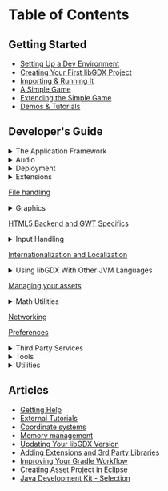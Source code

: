 # Table of Contents

## Getting Started
* [Setting Up a Dev Environment](/wiki/start/setup)
* [Creating Your First libGDX Project](/wiki/start/project-generation)
* [Importing & Running It](/wiki/start/import-and-running)
* [A Simple Game](/wiki/start/a-simple-game)
* [Extending the Simple Game](/wiki/start/simple-game-extended)
* [Demos & Tutorials](/wiki/start/demos-and-tutorials)

## Developer's Guide
<details><summary>The Application Framework</summary>
<div markdown="1">
  * [The Application Framework](/wiki/app/the-application-framework)
  * [Interfacing with platform specific code](/wiki/app/interfacing-with-platform-specific-code)
  * [Logging](/wiki/app/logging)
  * [Modules overview](/wiki/app/modules-overview)
  * [Querying](/wiki/app/querying)
  * [Starter classes and configuration](/wiki/app/starter-classes-and-configuration)
  * [The life cycle](/wiki/app/the-life-cycle)
  * [Threading](/wiki/app/threading)
</div>
</details>

<details><summary>Audio</summary>
<div markdown="1">
* [Audio](/wiki/audio/audio)
* [Playing pcm audio](/wiki/audio/playing-pcm-audio)
* [Recording pcm audio](/wiki/audio/recording-pcm-audio)
* [Sound effects](/wiki/audio/sound-effects)
* [Streaming music](/wiki/audio/streaming-music)
</div>
</details>

<details><summary>Deployment</summary>
<div markdown="1">
* [Deploying Your Application](/wiki/deployment/deploying-your-application)
* [Bundling a JRE](/wiki/deployment/bundling-a-jre)
</div>
</details>

<details><summary>Extensions</summary>
<div markdown="1">
  * [Physics](/wiki/extensions/physics/physics)
    * [Bullet Physics](/wiki/extensions/physics/bullet/bullet-physics)
      * [Bullet Wrapper Contact callbacks](/wiki/extensions/physics/bullet/bullet-wrapper-contact-callbacks)
      * [Bullet Wrapper Custom classes](/wiki/extensions/physics/bullet/bullet-wrapper-custom-classes)
      * [Bullet Wrapper Debugging](/wiki/extensions/physics/bullet/bullet-wrapper-debugging)
      * [Bullet Wrapper Setup](/wiki/extensions/physics/bullet/bullet-wrapper-setup)
      * [Bullet Wrapper Using models](/wiki/extensions/physics/bullet/bullet-wrapper-using-models)
      * [Bullet Wrapper Using the wrapper](/wiki/extensions/physics/bullet/bullet-wrapper-using-the-wrapper)
    * [Box2d](/wiki/extensions/physics/box2d)
  * [Artificial Intelligence](/wiki/extensions/artificial-intelligence)
  * [Gdx freetype](/wiki/extensions/gdx-freetype)
  * [gdx pay](/wiki/extensions/gdx-pay)
  * [Third Party Extension Support](/wiki/extensions/third-party-extension-support)
</div>
</details>

[File handling](/wiki/file-handling)

<details><summary>Graphics</summary>
<div markdown="1">
  * [Graphics](/wiki/graphics/graphics)
  * 2D Graphics
    * Bitmap Fonts
      * [Bitmap fonts](/wiki/graphics/2d/fonts/bitmap-fonts)
      * [Color Markup Language](/wiki/graphics/2d/fonts/color-markup-language)
      * [Distance field fonts](/wiki/graphics/2d/fonts/distance-field-fonts)
    * Scene2d
      * [Scene2d.ui](/wiki/graphics/2d/scene2d/scene2d-ui)
      * [Scene2d](/wiki/graphics/2d/scene2d/scene2d)
      * [Skin](/wiki/graphics/2d/scene2d/skin)
      * [Table](/wiki/graphics/2d/scene2d/table)
    * [2D Animation](/wiki/graphics/2d/2d-animation)
    * [2D ParticleEffects](/wiki/graphics/2d/2d-particleeffects)
    * [Clipping, with the use of scissorstack](/wiki/graphics/2d/clipping-with-the-use-of-scissorstack)
    * [ImGui](/wiki/graphics/2d/imgui)
    * [Masking](/wiki/graphics/2d/masking)
    * [Ninepatches](/wiki/graphics/2d/ninepatches)
    * [Orthographic camera](/wiki/graphics/2d/orthographic-camera)
    * [Packing atlases at runtime](/wiki/graphics/2d/packing-atlases-at-runtime)
    * [Packing atlases offline](/wiki/graphics/2d/packing-atlases-offline)
    * [Pixmaps](/wiki/graphics/2d/pixmaps)
    * [Spritebatch, Textureregions, and Sprites](/wiki/graphics/2d/spritebatch-textureregions-and-sprites)
    * [Texture Compression](/wiki/graphics/2d/texture-compression)
    * [Tile maps](/wiki/graphics/2d/tile-maps)
    * [Using textureatlases](/wiki/graphics/2d/using-textureatlases)
  * [3D Graphics](/wiki/graphics/3d/3d-graphics)
    * [3D animations and skinning](/wiki/graphics/3d/3d-animations-and-skinning)
    * [3D Particle Effects](/wiki/graphics/3d/3d-particle-effects)
    * [3D Picking](/wiki/graphics/3d/3d-picking)
    * [Decals](/wiki/graphics/3d/decals)
    * [Importing Blender models in LibGDX](/wiki/graphics/3d/importing-blender-models-in-libgdx)
    * [Material and environment](/wiki/graphics/3d/material-and-environment)
    * [ModelBatch](/wiki/graphics/3d/modelbatch)
    * [ModelBuilder, MeshBuilder and MeshPartBuilder](/wiki/graphics/3d/modelbuilder-meshbuilder-and-meshpartbuilder)
    * [ModelCache](/wiki/graphics/3d/modelcache)
    * [Models](/wiki/graphics/3d/models)
    * [Quick start](/wiki/graphics/3d/quick-start)
    * [Virtual Reality (VR)](/wiki/graphics/3d/virtual-reality)
  * OpenGL Utility Classes
    * [Frame buffer objects](/wiki/graphics/opengl-utils/frame-buffer-objects)
    * [Meshes](/wiki/graphics/opengl-utils/meshes)
    * [Rendering shapes](/wiki/graphics/opengl-utils/rendering-shapes)
    * [Shaders](/wiki/graphics/opengl-utils/shaders)
  * [Clearing the screen](/wiki/graphics/clearing-the-screen)
  * [Continuous and Non Continuous Rendering](/wiki/graphics/continuous-and-non-continuous-rendering)
  * [Integrating libgdx and the device camera](/wiki/graphics/integrating-libgdx-and-the-device-camera)
  * [OpenGL (ES) Support](/wiki/graphics/opengl-es-support)
  * [Profiling](/wiki/graphics/profiling)
  * [Querying and Configuring Graphics (monitors, display modes, vsync, display cutouts)](/wiki/graphics/querying-and-configuring-graphics)
  * [Taking a Screenshot](/wiki/graphics/taking-a-screenshot)
  * [Viewports](/wiki/graphics/viewports)
</div>
</details>

[HTML5 Backend and GWT Specifics](/wiki/html5-backend-and-gwt-specifics)


<details><summary>Input Handling</summary>
<div markdown="1">
  * [Input Handling](/wiki/input/input-handling)
  * [Accelerometer](/wiki/input/accelerometer)
  * [Back and menu key catching](/wiki/input/back-and-menu-key-catching)
  * [Compass](/wiki/input/compass)
  * [Configuration and Querying](/wiki/input/configuration-and-querying)
  * [Controllers](/wiki/input/controllers)
  * [Cursor Visibility and Catching](/wiki/input/cursor-visibility-and-catching)
  * [Event handling](/wiki/input/event-handling)
  * [Gesture detection](/wiki/input/gesture-detection)
  * [Gyroscope](/wiki/input/gyroscope)
  * [Mouse, Touch and Keyboard](/wiki/input/mouse-touch-and-keyboard)
  * [On screen keyboard](/wiki/input/on-screen-keyboard)
  * [Polling](/wiki/input/polling)
  * [Simple text input](/wiki/input/simple-text-input)
  * [Vibrator](/wiki/input/vibrator)
</div>
</details>

[Internationalization and Localization](/wiki/internationalization-and-localization)

<details><summary>Using libGDX With Other JVM Languages</summary>
<div markdown="1">
  * [Using libGDX With Other JVM Languages](/wiki/jvm-langs/using-libgdx-with-other-jvm-languages)
  * [Using libgdx with Clojure](/wiki/jvm-langs/using-libgdx-with-clojure)
  * [Using libGDX with Kotlin](/wiki/jvm-langs/using-libgdx-with-kotlin)
  * [Using libgdx with Python](/wiki/jvm-langs/using-libgdx-with-python)
  * [Using libgdx with Scala](/wiki/jvm-langs/using-libgdx-with-scala)
</div>
</details>

[Managing your assets](/wiki/managing-your-assets)

<details><summary>Math Utilities</summary>
<div markdown="1">
  * [Math Utilities](/wiki/math-utils/math-utilities)
  * [Circles, planes, rays, etc.](/wiki/math-utils/circles-planes-rays-etc)
  * [Interpolation](/wiki/math-utils/interpolation)
  * [Path interface and Splines](/wiki/math-utils/path-interface-and-splines)
  * [Vectors, matrices, quaternions](/wiki/math-utils/vectors-matrices-quaternions)
</div>
</details>

[Networking](/wiki/networking)

[Preferences](/wiki/preferences)

<details><summary>Third Party Services</summary>
<div markdown="1">
  * [Admob in libgdx](/wiki/third-party/admob-in-libgdx)
  * [Airpush in Libgdx](/wiki/third-party/airpush-in-libgdx)
  * [Firebase in libGDX](/wiki/third-party/firebase-in-libgdx)
  * [Google Mobile Ads in Libgdx (replaces deprecated AdMob)](/wiki/third-party/google-mobile-ads-in-libgdx)
  * [Google Play Games Services in LibGDX](/wiki/third-party/google-play-games-services-in-libgdx)
  * [Pollfish in libgdx](/wiki/third-party/pollfish-in-libgdx)
  * [ProGuard DexGuard and libGDX](/wiki/third-party/proguard-dexguard-and-libgdx)
  * [Smaato in libGDX](/wiki/third-party/smaato-in-libgdx)
</div>
</details>

<details><summary>Tools</summary>
<div markdown="1">
  * [2D Particle Editor](/wiki/tools/2d-particle-editor)
  * [Flame](/wiki/graphics/3d/3d-particle-effects)
  * [Hiero](/wiki/tools/hiero)
  * [Overlap2D](/wiki/tools/overlap2d)
  * [Skin Composer](/wiki/tools/skin-composer)
  * [Texture packer](/wiki/tools/texture-packer)
</div>
</details>

<details><summary>Utilities</summary>
<div markdown="1">
* [Collections](/wiki/utils/collections)
* [jnigen](/wiki/utils/jnigen)
* [Reading and writing JSON](/wiki/utils/reading-and-writing-json)
* [Reading and writing XML](/wiki/utils/reading-and-writing-xml)
* [Reflection](/wiki/utils/reflection)
* [Saved game serialization](/wiki/utils/saved-game-serialization)
</div>
</details>

## Articles
* [Getting Help](/wiki/articles/getting-help)
* [External Tutorials](/wiki/articles/external-tutorials)
* [Coordinate systems](/wiki/articles/coordinate-systems)
* [Memory management](/wiki/articles/memory-management)
* [Updating Your libGDX Version](/wiki/articles/updating-libgdx)
* [Adding Extensions and 3rd Party Libraries](/wiki/articles/dependency-management-with-gradle)
* [Improving Your Gradle Workflow](/wiki/articles/improving-workflow-with-gradle)
* [Creating Asset Project in Eclipse](/wiki/articles/creating-a-separate-assets-project-in-eclipse)
* [Java Development Kit - Selection](/wiki/articles/java-development-kit-selection)

